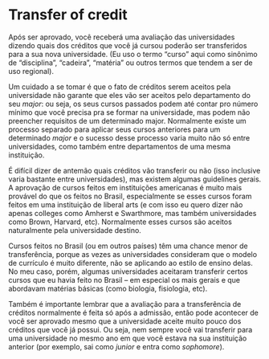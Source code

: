 # Transfer of credit

Após ser aprovado, você receberá uma avaliação das universidades dizendo quais dos créditos que você já cursou poderão ser transferidos para a sua nova universidade. (Eu uso o termo “curso” aqui como sinônimo de “disciplina”, “cadeira”, “matéria” ou outros termos que tendem a ser de uso regional).

Um cuidado a se tomar é que o fato de créditos serem aceitos pela universidade não garante que eles vão ser aceitos pelo departamento do seu *major*: ou seja, os seus cursos passados podem até contar pro número mínimo que você precisa pra se formar na universidade, mas podem não preencher requisitos de um determinado major. Normalmente existe um processo separado para aplicar seus cursos anteriores para um determinado *major* e o sucesso desse processo varia muito não só entre universidades, como também entre departamentos de uma mesma instituição.

É difícil dizer de antemão quais créditos vão transferir ou não (isso inclusive varia bastante entre universidades), mas existem algumas guidelines gerais. A aprovação de cursos feitos em instituições americanas é muito mais provável do que os feitos no Brasil, especialmente se esses cursos foram feitos em uma instituição de liberal arts (e com isso eu quero dizer não apenas colleges como Amherst e Swarthmore, mas também universidades como Brown, Harvard, etc). Normalmente esses cursos são aceitos naturalmente pela universidade destino.

Cursos feitos no Brasil (ou em outros países) têm uma chance menor de transferência, porque as vezes as universidades consideram que o modelo de currículo é muito diferente, não se aplicando ao estilo de ensino delas. No meu caso, porém, algumas universidades aceitaram transferir certos cursos que eu havia feito no Brasil – em especial os mais gerais e que abordavam matérias básicas (como biologia, fisiologia, etc). 

Também é importante lembrar que a avaliação para a transferência de créditos normalmente é feita só após a admissão, então pode acontecer de você ser aprovado mesmo que a universidade aceite muito pouco dos créditos que você já possui. Ou seja, nem sempre você vai transferir para uma universidade no mesmo ano em que você estava na sua instituição anterior (por exemplo, sai como *junior* e entra como *sophomore*).

